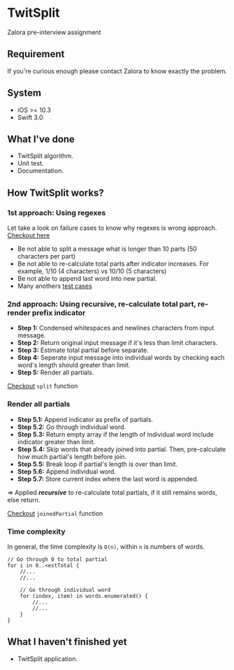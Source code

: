 # TwitSplit
Zalora pre-interview assignment

## Requirement
If you're curious enough please contact Zalora to know exactly the problem.

## System
- iOS >= 10.3
- Swift 3.0

## What I've done
- TwitSplit algorithm.
- Unit test.
- Documentation.

## How TwitSplit works?

### 1st approach: Using regexes

Let take a look on failure cases to know why regexes is wrong approach. [Checkout here](https://github.com/ngominhtrint/TwitSplit/blob/f7d9a4b51da0354f2e7695d284b40d49acde50ed/TwitSplit/Utils/Utils.swift#L16)
 
  - Be not able to split a message what is longer than 10 parts (50 characters per part)
  - Be not able to re-calculate total parts after indicator increases. For example, 1/10 (4 characters) vs 10/10 (5 characters)
  - Be not able to append last word into new partial.
  - Many anothers [test cases](https://github.com/ngominhtrint/TwitSplit/blob/master/TwitSplitTests/MessageSplitTests.swift)
  
### 2nd approach: Using recursive, re-calculate total part, re-render prefix indicator

  - **Step 1:** Condensed whitespaces and newlines characters from input message.
  - **Step 2:** Return original input message if it's less than limit characters.
  - **Step 3:** Estimate total partial before separate.
  - **Step 4:** Seperate input message into individual words by checking each word's length should greater than limit.
  - **Step 5:** Render all partials. 
  
  [Checkout](https://github.com/ngominhtrint/TwitSplit/blob/master/TwitSplit/Utils/Utils.swift#L13) `split` function
    
### Render all partials 

- **Step 5.1:** Append indicator as prefix of partials.
- **Step 5.2:** Go through individual word.
- **Step 5.3:** Return empty array if the length of individual word include indicator greater than limit.
- **Step 5.4:** Skip words that already joined into partial. Then, pre-calculate how much partial's length before join.
- **Step 5.5:** Break loop if partial's length is over than limit.
- **Step 5.6:** Append individual word.
- **Step 5.7:** Store current index where the last word is appended.

=> Applied **_recursive_** to re-calculate total partials, if it still remains words, else return.

[Checkout](https://github.com/ngominhtrint/TwitSplit/blob/master/TwitSplit/Utils/Utils.swift#L40) `joinedPartial` function

### Time complexity

In general, the time complexity is `O(n)`, within `n` is numbers of words.

```
// Go through 0 to total partial
for i in 0..<estTotal {
    //...
    //...
            
    // Go through individual word
    for (index, item) in words.enumerated() {
        //...
        //...
    }
}
```

## What I haven't finished yet
- TwitSplit application.

